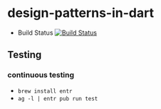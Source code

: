 # design-patterns-in-dart

* Build Status [![Build Status](https://travis-ci.org/orieken/design-patterns-in-dart.svg?branch=master)](https://travis-ci.org/orieken/design-patterns-in-dart)




## Testing

### continuous testing 
* `brew install entr`
* `ag -l | entr pub run test`
